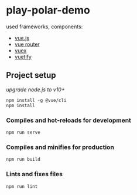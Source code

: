# play-polar-demo

used frameworks, components:
* [vue.js](https://vuejs.org/)
* [vue router](https://router.vuejs.org/)
* [vuex](https://vuex.vuejs.org/)
* [vuetify](https://vuetifyjs.com)

## Project setup
*upgrade node.js to v10+*
```
npm install -g @vue/cli
npm install
```

### Compiles and hot-reloads for development
```
npm run serve
```

### Compiles and minifies for production
```
npm run build
```

### Lints and fixes files
```
npm run lint
```

